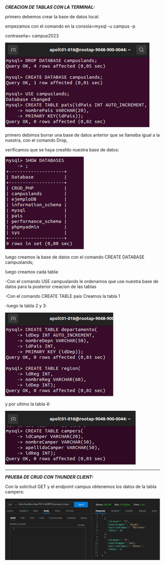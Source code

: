 ***CREACION DE TABLAS CON LA TERMINAL:***

primero debemos crear la base de datos local:

empezamos con el comando en la consola=mysql -u campus -p

contraseña= campus2023

![1687989369262](image/README/1687989369262.png)

primero debimos borrar una base de datos anterior que se llamaba igual a la nuestra, con el comando Drop,

verificamos que se haya creafdo nuestra base de datos:

![1687989648725](image/README/1687989648725.png)

luego creamos la base de datos con el comando CREATE DATABASE campuslands;

luego creamos cada tabla:

-Con el comando USE campuslands le ordenamos que use nuestra base de datos para la posterior creacion de las tablas

-Con el comando CREATE TABLE pais Creamos la tabla 1

-luego la tabla 2 y 3:

![1687989766372](image/README/1687989766372.png)

y por ultimo la tabla 4:

![1687989824103](image/README/1687989824103.png)

__________________________________________________________________________________________________________________________________

***PRUEBA DE CRUD CON THUNDER CLIENT:***

Con la solicitud GET y el endpoint campus obtenemos los datos de la tabla campers:

![1687990038477](image/README/1687990038477.png)
